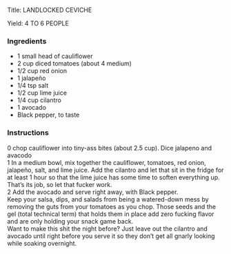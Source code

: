 <!DOCTYPE HTML PUBLIC "-//W3C//DTD HTML 4.0 Transitional//EN">
<html>
  <head>
  <title>LANDLOCKED CEVICHE</title><link rel='stylesheet' href='style.css' type='text/css'><meta http-equiv="Content-Style-Stype" content="text/css">
     <meta http-equiv="Content-Type" content="text/html;charset=utf-8">
     </head><body><div class="recipe" itemscope itemtype="http://schema.org/Recipe"><div class='header'><p class="title"><span class="label">Title:</span> <span itemprop="name">LANDLOCKED CEVICHE</span></p>
<p class="yields"><span class="label">Yield:</span> <span itemprop="recipeYield">4 TO 6 PEOPLE</span></p>
</div><div class="ing"><h3>Ingredients</h3><ul class="ing"><li class="ing" itemprop="ingredients">1 small head of cauliflower </li>
<li class="ing" itemprop="ingredients">2 cup diced tomatoes (about 4 medium) </li>
<li class="ing" itemprop="ingredients">1/2 cup red onion </li>
<li class="ing" itemprop="ingredients">1 jalapeño </li>
<li class="ing" itemprop="ingredients">1/4 tsp salt </li>
<li class="ing" itemprop="ingredients">1/2 cup lime juice </li>
<li class="ing" itemprop="ingredients">1/4 cup cilantro </li>
<li class="ing" itemprop="ingredients">1 avocado </li>
<li class="ing" itemprop="ingredients">Black pepper, to taste </li>
</ul>
</div>
<div class="instructions"><h3 class="Instructions">Instructions</h3><div itemprop="recipeInstructions"><p>0 chop cauliflower into tiny-ass bites (about 2.5 cup). Dice jalapeno and avacodo<br>1 In a medium bowl, mix together the cauliflower, tomatoes, red onion, jalapeño, salt, and lime juice. Add the cilantro and let that sit in the fridge for at least 1 hour so that the lime juice has some time to soften everything up. That’s its job, so let that fucker work.<br>2 Add the avocado and serve right away, with Black pepper.<br>Keep your salsa, dips, and salads from being a watered-down mess by removing the guts from your tomatoes as you chop. Those seeds and the gel (total technical term) that holds them in place add zero fucking flavor and are only holding your snack game back.<br>Want to make this shit the night before? Just leave out the cilantro and avocado until right before you serve it so they don’t get all gnarly looking while soaking overnight.</p></div></div></div>

</body>
</html>